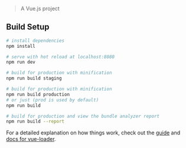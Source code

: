 > A Vue.js project

## Build Setup

``` bash
# install dependencies
npm install

# serve with hot reload at localhost:8080
npm run dev

# build for production with minification
npm run build staging

# build for production with minification
npm run build production
# or just (prod is used by default)
npm run build

# build for production and view the bundle analyzer report
npm run build --report
```

For a detailed explanation on how things work, check out the [guide](http://vuejs-templates.github.io/webpack/) and [docs for vue-loader](http://vuejs.github.io/vue-loader).

